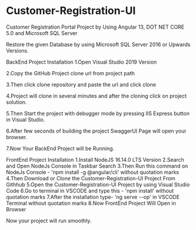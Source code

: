 # Customer-Registration-UI
 Customer Registration Portal Project by Using Angular 13, DOT NET CORE 5.0 and Microsoft SQL Server

Restore the given Database by using Microsoft SQL Server 2016 or Upwards Versions.

BackEnd Project Installation
1.Open Visual Studio 2019 Version

2.Copy the GitHub Project clone url from project path

3.Then click clone repository and paste the url and click clone

4.Project will clone in several minutes and after the cloning click on project solution.

5.Then Start the project with debugger mode by pressing IIS Express button in Visual Studio.

6.After few seconds of building the project SwaggerUI Page will open your browser.

7.Now Your BackEnd Project will be Running.

FrontEnd Project Installation
1.Install NodeJS 16.14.0 LTS Version
2.Search and Open NodeJs Console in Taskbar Search
3.Then Run this command on NodeJs Console -   'npm install -g @angular/cli'   without quotation marks 
4.Then Download or Clone the Customer-Registration-UI Project From Githhub
5.Open the Customer-Registration-UI Project by using Visual Studio Code
6.Go to terminal in VSCODE and type this -   'npm install'  without quotation marks
7.After the installation type-   'ng serve --op'   in VSCODE Terminal  without quotation marks
8.Now FrontEnd Project Will Open in Browser

Now your project will run smoothly.
